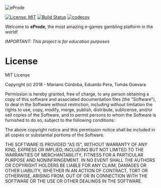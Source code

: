 ![eProde](https://i.imgur.com/j2JpZOc.png "eProde")

[![License: MIT](https://img.shields.io/badge/license-MIT-brightgreen.svg)](https://github.com/marianocordoba/prode-ads/blob/master/README.md)
[![Build Status](https://travis-ci.org/marianocordoba/prode-ads.svg?branch=master)](https://travis-ci.org/marianocordoba/prode-ads)
[![codecov](https://codecov.io/gh/marianocordoba/prode-ads/branch/master/graph/badge.svg)](https://codecov.io/gh/marianocordoba/prode-ads)

Welcome to **eProde**, the most amazing e-games gambling platform in the world!

*IMPORTANT: This project is for education purposes*

# License

MIT License

Copyright (c) 2018 - Mariano Córdoba, Eduardo Pera, Tomás Guevara

Permission is hereby granted, free of charge, to any person obtaining a copy
of this software and associated documentation files (the "Software"), to deal
in the Software without restriction, including without limitation the rights
to use, copy, modify, merge, publish, distribute, sublicense, and/or sell
copies of the Software, and to permit persons to whom the Software is
furnished to do so, subject to the following conditions:

The above copyright notice and this permission notice shall be included in all
copies or substantial portions of the Software.

THE SOFTWARE IS PROVIDED "AS IS", WITHOUT WARRANTY OF ANY KIND, EXPRESS OR
IMPLIED, INCLUDING BUT NOT LIMITED TO THE WARRANTIES OF MERCHANTABILITY,
FITNESS FOR A PARTICULAR PURPOSE AND NONINFRINGEMENT. IN NO EVENT SHALL THE
AUTHORS OR COPYRIGHT HOLDERS BE LIABLE FOR ANY CLAIM, DAMAGES OR OTHER
LIABILITY, WHETHER IN AN ACTION OF CONTRACT, TORT OR OTHERWISE, ARISING FROM,
OUT OF OR IN CONNECTION WITH THE SOFTWARE OR THE USE OR OTHER DEALINGS IN THE
SOFTWARE.
